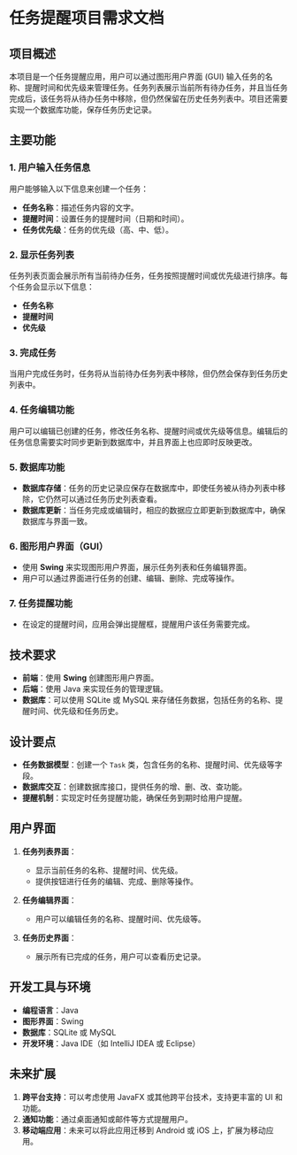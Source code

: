 # 任务提醒项目需求文档

## 项目概述
本项目是一个任务提醒应用，用户可以通过图形用户界面 (GUI) 输入任务的名称、提醒时间和优先级来管理任务。任务列表展示当前所有待办任务，并且当任务完成后，该任务将从待办任务中移除，但仍然保留在历史任务列表中。项目还需要实现一个数据库功能，保存任务历史记录。

## 主要功能

### 1. 用户输入任务信息
用户能够输入以下信息来创建一个任务：
- **任务名称**：描述任务内容的文字。
- **提醒时间**：设置任务的提醒时间（日期和时间）。
- **任务优先级**：任务的优先级（高、中、低）。

### 2. 显示任务列表
任务列表页面会展示所有当前待办任务，任务按照提醒时间或优先级进行排序。每个任务会显示以下信息：
- **任务名称**
- **提醒时间**
- **优先级**

### 3. 完成任务
当用户完成任务时，任务将从当前待办任务列表中移除，但仍然会保存到任务历史列表中。

### 4. 任务编辑功能
用户可以编辑已创建的任务，修改任务名称、提醒时间或优先级等信息。编辑后的任务信息需要实时同步更新到数据库中，并且界面上也应即时反映更改。

### 5. 数据库功能
- **数据库存储**：任务的历史记录应保存在数据库中，即使任务被从待办列表中移除，它仍然可以通过任务历史列表查看。
- **数据库更新**：当任务完成或编辑时，相应的数据应立即更新到数据库中，确保数据库与界面一致。

### 6. 图形用户界面（GUI）
- 使用 **Swing** 来实现图形用户界面，展示任务列表和任务编辑界面。
- 用户可以通过界面进行任务的创建、编辑、删除、完成等操作。
  
### 7. 任务提醒功能
- 在设定的提醒时间，应用会弹出提醒框，提醒用户该任务需要完成。

## 技术要求
- **前端**：使用 **Swing** 创建图形用户界面。
- **后端**：使用 Java 来实现任务的管理逻辑。
- **数据库**：可以使用 SQLite 或 MySQL 来存储任务数据，包括任务的名称、提醒时间、优先级和任务历史。

## 设计要点
- **任务数据模型**：创建一个 `Task` 类，包含任务的名称、提醒时间、优先级等字段。
- **数据库交互**：创建数据库接口，提供任务的增、删、改、查功能。
- **提醒机制**：实现定时任务提醒功能，确保任务到期时给用户提醒。

## 用户界面
1. **任务列表界面**：
   - 显示当前任务的名称、提醒时间、优先级。
   - 提供按钮进行任务的编辑、完成、删除等操作。
   
2. **任务编辑界面**：
   - 用户可以编辑任务的名称、提醒时间、优先级等。

3. **任务历史界面**：
   - 展示所有已完成的任务，用户可以查看历史记录。

## 开发工具与环境
- **编程语言**：Java
- **图形界面**：Swing
- **数据库**：SQLite 或 MySQL
- **开发环境**：Java IDE（如 IntelliJ IDEA 或 Eclipse）

## 未来扩展
1. **跨平台支持**：可以考虑使用 JavaFX 或其他跨平台技术，支持更丰富的 UI 和功能。
2. **通知功能**：通过桌面通知或邮件等方式提醒用户。
3. **移动端应用**：未来可以将此应用迁移到 Android 或 iOS 上，扩展为移动应用。


